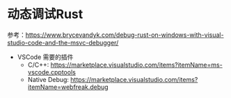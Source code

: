 # 动态调试Rust
参考：https://www.brycevandyk.com/debug-rust-on-windows-with-visual-studio-code-and-the-msvc-debugger/
* VSCode 需要的插件
  * C/C++: https://marketplace.visualstudio.com/items?itemName=ms-vscode.cpptools
  * Native Debug: https://marketplace.visualstudio.com/items?itemName=webfreak.debug
